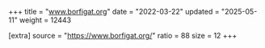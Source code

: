 +++
title = "www.borfigat.org"
date = "2022-03-22"
updated = "2025-05-11"
weight = 12443

[extra]
source = "https://www.borfigat.org/"
ratio = 88
size = 12
+++
